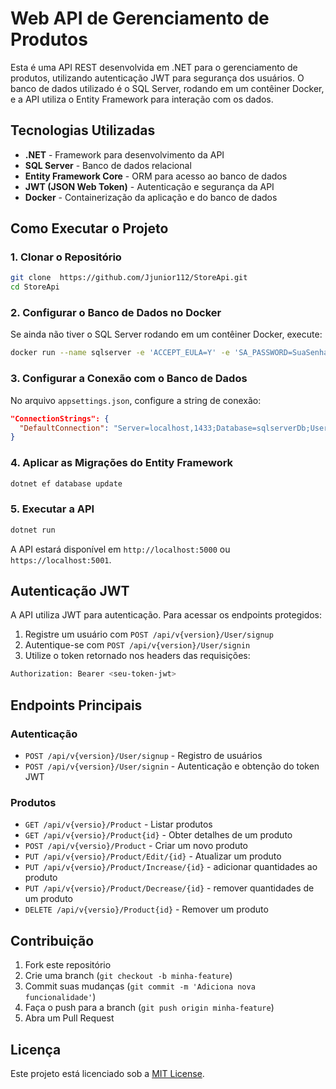 # Web API de Gerenciamento de Produtos

Esta é uma API REST desenvolvida em .NET para o gerenciamento de produtos, utilizando autenticação JWT para segurança dos usuários. O banco de dados utilizado é o SQL Server, rodando em um contêiner Docker, e a API utiliza o Entity Framework para interação com os dados.

## Tecnologias Utilizadas

- **.NET** - Framework para desenvolvimento da API
- **SQL Server** - Banco de dados relacional
- **Entity Framework Core** - ORM para acesso ao banco de dados
- **JWT (JSON Web Token)** - Autenticação e segurança da API
- **Docker** - Containerização da aplicação e do banco de dados

## Como Executar o Projeto

### 1. Clonar o Repositório

```sh
git clone  https://github.com/Jjunior112/StoreApi.git
cd StoreApi
```

### 2. Configurar o Banco de Dados no Docker

Se ainda não tiver o SQL Server rodando em um contêiner Docker, execute:

```sh
docker run --name sqlserver -e 'ACCEPT_EULA=Y' -e 'SA_PASSWORD=SuaSenhaForte!' -p 1433:1433 -d mcr.microsoft.com/mssql/server:2019-latest
```

### 3. Configurar a Conexão com o Banco de Dados

No arquivo `appsettings.json`, configure a string de conexão:

```json
"ConnectionStrings": {
  "DefaultConnection": "Server=localhost,1433;Database=sqlserverDb;User Id=sa;Password=SuaSenhaForte!;"
}
```

### 4. Aplicar as Migrações do Entity Framework

```sh
dotnet ef database update
```

### 5. Executar a API

```sh
dotnet run
```

A API estará disponível em `http://localhost:5000` ou `https://localhost:5001`.

## Autenticação JWT

A API utiliza JWT para autenticação. Para acessar os endpoints protegidos:

1. Registre um usuário com `POST /api/v{version}/User/signup`
2. Autentique-se com `POST /api/v{version}/User/signin`
3. Utilize o token retornado nos headers das requisições:

```sh
Authorization: Bearer <seu-token-jwt>
```

## Endpoints Principais

### Autenticação

- `POST /api/v{version}/User/signup` - Registro de usuários
- `POST /api/v{version}/User/signin` - Autenticação e obtenção do token JWT

### Produtos

- `GET /api/v{versio}/Product` - Listar produtos
- `GET /api/v{versio}/Product{id}` - Obter detalhes de um produto
- `POST /api/v{versio}/Product` - Criar um novo produto
- `PUT /api/v{versio}/Product/Edit/{id}` - Atualizar um produto
- `PUT /api/v{versio}/Product/Increase/{id}` - adicionar quantidades ao produto
- `PUT /api/v{versio}/Product/Decrease/{id}` -  remover quantidades de um produto
- `DELETE /api/v{versio}/Product{id}` - Remover um produto

## Contribuição

1. Fork este repositório
2. Crie uma branch (`git checkout -b minha-feature`)
3. Commit suas mudanças (`git commit -m 'Adiciona nova funcionalidade'`)
4. Faça o push para a branch (`git push origin minha-feature`)
5. Abra um Pull Request

## Licença

Este projeto está licenciado sob a [MIT License](LICENSE).
